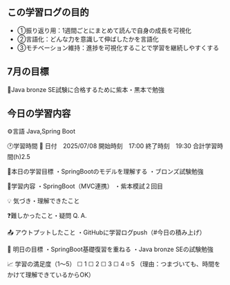 ## この学習ログの目的
* ①振り返り用：1週間ごとにまとめて読んで自身の成長を可視化
* ②言語化：どんな力を意識して伸ばしたかを言語化
* ③モチベーション維持：進捗を可視化することで学習を継続しやすくする

## 7月の目標
📝Java bronze SE試験に合格するために紫本・黒本で勉強

## 今日の学習内容
⚙️言語 Java,Spring Boot

🕐学習時間
📅 日付　2025/07/08
開始時刻　17:00
終了時刻　19:30
合計学習時間(h)2.5

🎯本日の学習目標
・SpringBootのモデルを理解する
・ブロンズ試験勉強

📝学習内容
・SpringBoot（MVC連携）
・紫本模試２回目

💡 気づき・理解できたこと

❓難しかったこと・疑問
Q.
A. 

📤 アウトプットしたこと
・GitHubに学習ログpush（#今日の積み上げ）

🌱 明日の目標
・SpringBoot基礎復習を重ねる
・Java bronze SEの試験勉強

📈 学習の満足度（1〜5）
☐ 1 ☐ 2 ☐ 3 ☐ 4 ◽️ 5
（理由：つまづいても、時間をかけて理解できているからOK）